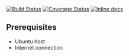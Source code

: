 [![Build Status](https://travis-ci.com/foamy-latte/line-docker-counter.svg?branch=master)](https://travis-ci.com/foamy-latte/line-docker-counter)
[![Coverage Status](https://coveralls.io/repos/github/foamy-latte/line-docker-counter/badge.svg?branch=)](https://coveralls.io/github/foamy-latte/line-docker-counter?branch=)
[![Inline docs](http://inch-ci.org/github/foamy-latte/line-docker-counter.svg?branch=master)](http://inch-ci.org/github/foamy-latte/line-docker-counter)

## Prerequisites

- Ubuntu host
- Internet connection